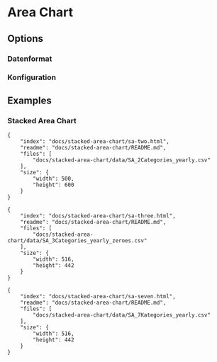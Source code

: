 # Area Chart

## Options

### Datenformat

### Konfiguration

## Examples

### Stacked Area Chart

```project
{
    "index": "docs/stacked-area-chart/sa-two.html",
    "readme": "docs/stacked-area-chart/README.md",
    "files": [
        "docs/stacked-area-chart/data/SA_2Categories_yearly.csv"
    ],
    "size": {
        "width": 500,
        "height": 600
    }
}
```

```project
{
    "index": "docs/stacked-area-chart/sa-three.html",
    "readme": "docs/stacked-area-chart/README.md",
    "files": [
        "docs/stacked-area-chart/data/SA_3Categories_yearly_zeroes.csv"
    ],
    "size": {
        "width": 516,
        "height": 442
    }
}
```

```project
{
    "index": "docs/stacked-area-chart/sa-seven.html",
    "readme": "docs/stacked-area-chart/README.md",
    "files": [
        "docs/stacked-area-chart/data/SA_7Kategories_yearly.csv"
    ],
    "size": {
        "width": 516,
        "height": 442
    }
}
```
